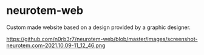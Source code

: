 # neurotem-web

Custom made website based on a design provided by a graphic designer.

https://github.com/n0rb3r7/neurotem-web/blob/master/images/screenshot-neurotem.com-2021.10.09-11_12_46.png

